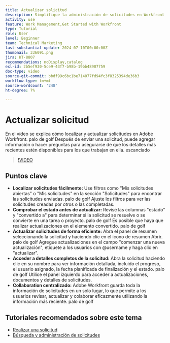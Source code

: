 ```yaml
---
title: Actualizar solicitud
description: Simplifique la administración de solicitudes en Workfront utilizando filtros para localizar solicitudes, actualizando de forma eficaz el estado y los detalles, accediendo a la información completa y fomentando la colaboración centralizada para lograr flujos de trabajo optimizados.
activity: use
feature: Work Management,Get Started with Workfront
type: Tutorial
role: User
level: Beginner
team: Technical Marketing
last-substantial-update: 2024-07-10T00:00:00Z
thumbnail: 336091.png
jira: KT-8807
recommendations: noDisplay,catalog
exl-id: 2b5ef930-5ce9-43f7-b98b-19bb48907759
doc-type: video
source-git-commit: bbdf99c6bc1be714077fd94fc3f8325394de36b3
workflow-type: tm+mt
source-wordcount: '248'
ht-degree: 7%

---
```


# Actualizar solicitud

En el vídeo se explica cómo localizar y actualizar solicitudes en Adobe Workfront. palo de golf Después de enviar una solicitud, puede agregar información o hacer preguntas para asegurarse de que los detalles más recientes estén disponibles para los que trabajan en ella. escanciado

>[!VIDEO](https://video.tv.adobe.com/v/3422297/?quality=12&learn=on&enablevpops=1&captions=spa)

## Puntos clave

* **Localizar solicitudes fácilmente:** Use filtros como &quot;Mis solicitudes abiertas&quot; o &quot;Mis solicitudes&quot; en la sección &quot;Solicitudes&quot; para encontrar las solicitudes enviadas. palo de golf Ajuste los filtros para ver las solicitudes creadas por otros o las completadas.
* **Comprobar el estado antes de actualizar:** Revise las columnas &quot;estado&quot; y &quot;convertido a&quot; para determinar si la solicitud se resuelve o se convierte en una tarea o proyecto. palo de golf Es posible que haya que realizar actualizaciones en el elemento convertido. palo de golf
* **Actualizar solicitudes de forma eficiente:** Abra el panel de resumen seleccionando la solicitud y haciendo clic en el icono de resumen Abrir. palo de golf Agregue actualizaciones en el campo &quot;comenzar una nueva actualización&quot;, etiquete a los usuarios con @username y haga clic en &quot;actualizar&quot;.
* **Acceder a detalles completos de la solicitud:** Abra la solicitud haciendo clic en su nombre para ver información detallada, incluido el progreso, el usuario asignado, la fecha planificada de finalización y el estado. palo de golf Utilice el panel izquierdo para acceder a actualizaciones, documentos y detalles de solicitudes.
* **Collaboration centralizado:** Adobe Workfront guarda toda la información de solicitudes en un solo lugar, lo que permite a los usuarios revisar, actualizar y colaborar eficazmente utilizando la información más reciente. palo de golf


## Tutoriales recomendados sobre este tema

* [Realizar una solicitud](/help/manage-work/issues-requests/make-a-request.md)
* [Búsqueda y administración de solicitudes](/help/manage-work/issues-requests/find-requests.md)

